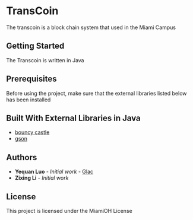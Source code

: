 # TransCoin

The transcoin is a block chain system that used in the Miami Campus

## Getting Started

The Transcoin is written in Java 

## Prerequisites

Before using the project, make sure that the external libraries listed below has been installed

## Built With External Libraries in Java

* [bouncy castle](https://www.bouncycastle.org/download/bcprov-jdk15on-159.jar)
* [gson](http://central.maven.org/maven2/com/google/code/gson/gson/2.8.2/gson-2.8.2.jar)

## Authors

* **Yequan Luo** - *Initial work* - [Glac](https://github.com/Glac)
* **Zixing Li** - *Initial work* 

## License

This project is licensed under the MiamiOH License 

